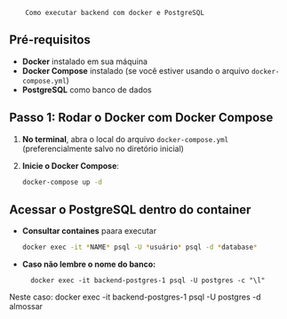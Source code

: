         Como executar backend com docker e PostgreSQL

## Pré-requisitos

- **Docker** instalado em sua máquina
- **Docker Compose** instalado (se você estiver usando o arquivo `docker-compose.yml`)
- **PostgreSQL** como banco de dados

## Passo 1: Rodar o Docker com Docker Compose

1. **No terminal**, abra o local do arquivo `docker-compose.yml` (preferencialmente salvo no diretório inicial)

2. **Inicie o Docker Compose**:

   ```sh
   docker-compose up -d
   
## Acessar o PostgreSQL dentro do container

- **Consultar containes** paara executar
    ```sh
    docker exec -it *NAME* psql -U *usuário* psql -d *database*
  
- **Caso não lembre o nome do banco:**
  ```
    docker exec -it backend-postgres-1 psql -U postgres -c "\l"

Neste caso: docker exec -it backend-postgres-1 psql -U postgres -d almossar
    
